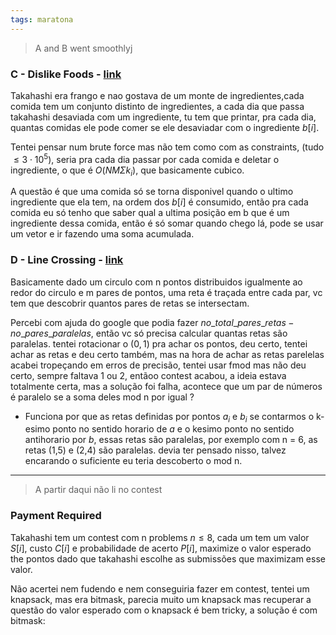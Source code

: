 ```yaml
---
tags: maratona
---
```


> A and B went smoothlyj

### C - Dislike Foods -  [link](https://atcoder.jp/contests/abc402/tasks/abc402_c)

Takahashi era frango e nao gostava de um monte de ingredientes,cada comida tem um conjunto distinto de ingredientes, a cada dia que passa takahashi desaviada com um ingrediente, tu tem que printar, pra cada dia, quantas comidas ele pode comer se ele desaviadar com o ingrediente $b[i]$.

Tentei pensar num brute force mas não tem como com as constraints, (tudo $\le 3 \cdot10^{5}$), seria pra cada dia passar por cada comida e deletar o ingrediente, o que é $O(N M \Sigma k_{i} )$, que basicamente cubico.

A questão é que uma comida só se torna disponivel quando o ultimo ingrediente que ela tem, na ordem dos $b[i]$ é consumido, então pra cada comida eu só tenho que saber qual a ultima posição em b que é um ingrediente dessa comida, então é só somar quando chego lá, pode se usar um vetor e ir fazendo uma soma acumulada.

### D - Line Crossing - [link](https://atcoder.jp/contests/abc402/tasks/abc402_d)

Basicamente dado um circulo com n pontos distribuidos igualmente ao redor do circulo e m pares de pontos, uma reta é traçada entre cada par, vc tem que descobrir quantos pares de retas se intersectam.

Percebi com ajuda do google que podia fazer $no\_total\_pares\_retas- no\_pares\_paralelas$, então vc só precisa calcular quantas retas são paralelas. tentei rotacionar o $(0,1)$ pra achar os pontos, deu certo, tentei achar as retas e deu certo também, mas na hora de achar as retas parelelas acabei tropeçando em erros de precisão, tentei usar fmod mas não deu certo, sempre faltava 1 ou 2, entãoo contest acabou, a ideia estava totalmente certa, mas a solução foi falha, acontece que um par de números é paralelo se a soma deles mod n por igual ?
- Funciona por que as retas definidas por pontos $a_{i}$ e $b_{i}$ se contarmos o k-esimo ponto no sentido horario de $a$ e  o kesimo ponto no sentido antihorario por $b$, essas retas são paralelas, por exemplo com n = 6, as retas (1,5) e (2,4) são paralelas. devia ter pensado nisso, talvez encarando o suficiente eu teria descoberto o mod n.

--- 
> A partir daqui não li no contest

### Payment Required

Takahashi tem um contest com n problems $n \le 8$, cada um tem um valor $S[i]$, custo $C[i]$ e probabilidade de acerto $P[i]$,  maximize o valor esperado the pontos dado que takahashi escolhe as submissões que maximizam esse valor. 

Não acertei nem fudendo e nem conseguiria fazer em contest, tentei um knapsack, mas era bitmask, parecia muito um knapsack mas recuperar a questão do valor esperado com o knapsack é bem tricky, a solução é com bitmask:

